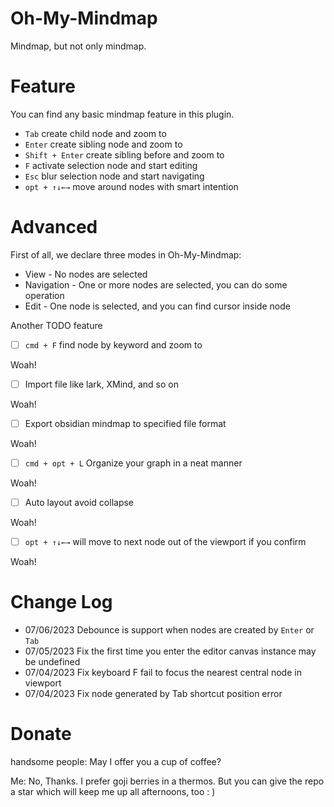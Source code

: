 # Oh-My-Mindmap
Mindmap, but not only mindmap.

# Feature

You can find any basic mindmap feature in this plugin.

- `Tab` create child node and zoom to
- `Enter` create sibling node and zoom to
- `Shift + Enter` create sibling before and zoom to
- `F` activate selection node and start editing
- `Esc` blur selection node and start navigating
- `opt + ↑↓←→` move around nodes with smart intention

# Advanced

First of all, we declare three modes in Oh-My-Mindmap:

- View - No nodes are selected
- Navigation - One or more nodes are selected, you can do some operation
- Edit - One node is selected, and you can find cursor inside node

Another TODO feature

- [ ] `cmd + F` find node by keyword and zoom to

Woah!

- [ ] Import file like lark, XMind, and so on

Woah!

- [ ] Export obsidian mindmap to specified file format

Woah!

- [ ] `cmd + opt + L` Organize your graph in a neat manner

Woah!

- [ ] Auto layout avoid collapse

Woah!

- [ ] `opt + ↑↓←→` will move to next node out of the viewport if you confirm

Woah!

# Change Log

- 07/06/2023 Debounce is support when nodes are created by `Enter` or `Tab`
- 07/05/2023 Fix the first time you enter the editor canvas instance may be undefined 
- 07/04/2023 Fix keyboard F fail to focus the nearest central node in viewport
- 07/04/2023 Fix node generated by Tab shortcut position error


# Donate

handsome people: May I offer you a cup of coffee?

Me: No, Thanks.
I prefer goji berries in a thermos.
But you can give the repo a star which will keep me up all afternoons, too : ) 
